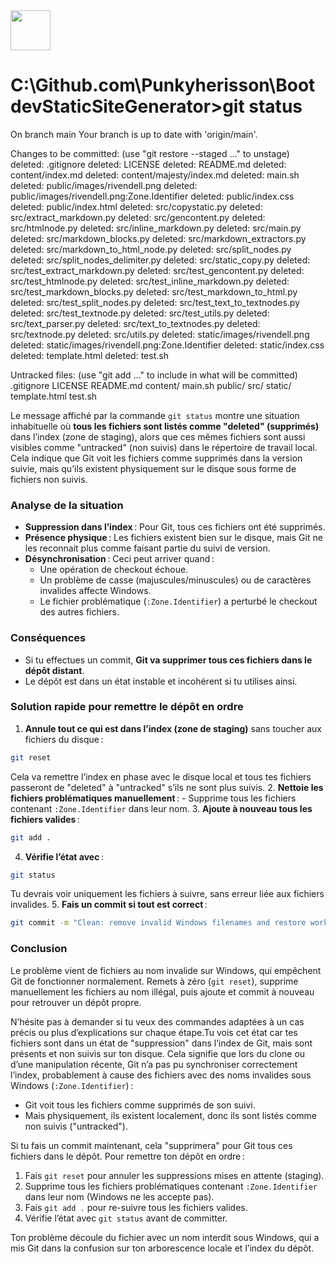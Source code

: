 <img src="https://r2cdn.perplexity.ai/pplx-full-logo-primary-dark%402x.png" style="height:64px;margin-right:32px"/>

# C:\Github.com\Punkyherisson\BootdevStaticSiteGenerator>git status

On branch main
Your branch is up to date with 'origin/main'.

Changes to be committed:
(use "git restore --staged <file>..." to unstage)
deleted:    .gitignore
deleted:    LICENSE
deleted:    README.md
deleted:    content/index.md
deleted:    content/majesty/index.md
deleted:    main.sh
deleted:    public/images/rivendell.png
deleted:    public/images/rivendell.png:Zone.Identifier
deleted:    public/index.css
deleted:    public/index.html
deleted:    src/copystatic.py
deleted:    src/extract_markdown.py
deleted:    src/gencontent.py
deleted:    src/htmlnode.py
deleted:    src/inline_markdown.py
deleted:    src/main.py
deleted:    src/markdown_blocks.py
deleted:    src/markdown_extractors.py
deleted:    src/markdown_to_html_node.py
deleted:    src/split_nodes.py
deleted:    src/split_nodes_delimiter.py
deleted:    src/static_copy.py
deleted:    src/test_extract_markdown.py
deleted:    src/test_gencontent.py
deleted:    src/test_htmlnode.py
deleted:    src/test_inline_markdown.py
deleted:    src/test_markdown_blocks.py
deleted:    src/test_markdown_to_html.py
deleted:    src/test_split_nodes.py
deleted:    src/test_text_to_textnodes.py
deleted:    src/test_textnode.py
deleted:    src/test_utils.py
deleted:    src/text_parser.py
deleted:    src/text_to_textnodes.py
deleted:    src/textnode.py
deleted:    src/utils.py
deleted:    static/images/rivendell.png
deleted:    static/images/rivendell.png:Zone.Identifier
deleted:    static/index.css
deleted:    template.html
deleted:    test.sh

Untracked files:
(use "git add <file>..." to include in what will be committed)
.gitignore
LICENSE
README.md
content/
main.sh
public/
src/
static/
template.html
test.sh

Le message affiché par la commande `git status` montre une situation inhabituelle où **tous les fichiers sont listés comme "deleted" (supprimés)** dans l’index (zone de staging), alors que ces mêmes fichiers sont aussi visibles comme "untracked" (non suivis) dans le répertoire de travail local. Cela indique que Git voit les fichiers comme supprimés dans la version suivie, mais qu’ils existent physiquement sur le disque sous forme de fichiers non suivis.

### Analyse de la situation

- **Suppression dans l’index** : Pour Git, tous ces fichiers ont été supprimés.
- **Présence physique** : Les fichiers existent bien sur le disque, mais Git ne les reconnait plus comme faisant partie du suivi de version.
- **Désynchronisation** : Ceci peut arriver quand :
    - Une opération de checkout échoue.
    - Un problème de casse (majuscules/minuscules) ou de caractères invalides affecte Windows.
    - Le fichier problématique (`:Zone.Identifier`) a perturbé le checkout des autres fichiers.


### Conséquences

- Si tu effectues un commit, **Git va supprimer tous ces fichiers dans le dépôt distant**.
- Le dépôt est dans un état instable et incohérent si tu utilises ainsi.


### Solution rapide pour remettre le dépôt en ordre

1. **Annule tout ce qui est dans l’index (zone de staging)** sans toucher aux fichiers du disque :

```sh
git reset
```

Cela va remettre l’index en phase avec le disque local et tous tes fichiers passeront de "deleted" à "untracked" s’ils ne sont plus suivis.
2. **Nettoie les fichiers problématiques manuellement** :
    - Supprime tous les fichiers contenant `:Zone.Identifier` dans leur nom.
3. **Ajoute à nouveau tous les fichiers valides** :

```sh
git add .
```

4. **Vérifie l’état avec** :

```sh
git status
```

Tu devrais voir uniquement les fichiers à suivre, sans erreur liée aux fichiers invalides.
5. **Fais un commit si tout est correct** :

```sh
git commit -m "Clean: remove invalid Windows filenames and restore working tree"
```


### Conclusion

Le problème vient de fichiers au nom invalide sur Windows, qui empêchent Git de fonctionner normalement. Remets à zéro (`git reset`), supprime manuellement les fichiers au nom illégal, puis ajoute et commit à nouveau pour retrouver un dépôt propre.

N’hésite pas à demander si tu veux des commandes adaptées à un cas précis ou plus d’explications sur chaque étape.Tu vois cet état car tes fichiers sont dans un état de "suppression" dans l’index de Git, mais sont présents et non suivis sur ton disque. Cela signifie que lors du clone ou d’une manipulation récente, Git n’a pas pu synchroniser correctement l’index, probablement à cause des fichiers avec des noms invalides sous Windows (`:Zone.Identifier`) :

- Git voit tous les fichiers comme supprimés de son suivi.
- Mais physiquement, ils existent localement, donc ils sont listés comme non suivis ("untracked").

Si tu fais un commit maintenant, cela "supprimera" pour Git tous ces fichiers dans le dépôt. Pour remettre ton dépôt en ordre :

1. Fais `git reset` pour annuler les suppressions mises en attente (staging).
2. Supprime tous les fichiers problématiques contenant `:Zone.Identifier` dans leur nom (Windows ne les accepte pas).
3. Fais `git add .` pour re-suivre tous les fichiers valides.
4. Vérifie l’état avec `git status` avant de committer.

Ton problème découle du fichier avec un nom interdit sous Windows, qui a mis Git dans la confusion sur ton arborescence locale et l’index du dépôt.

